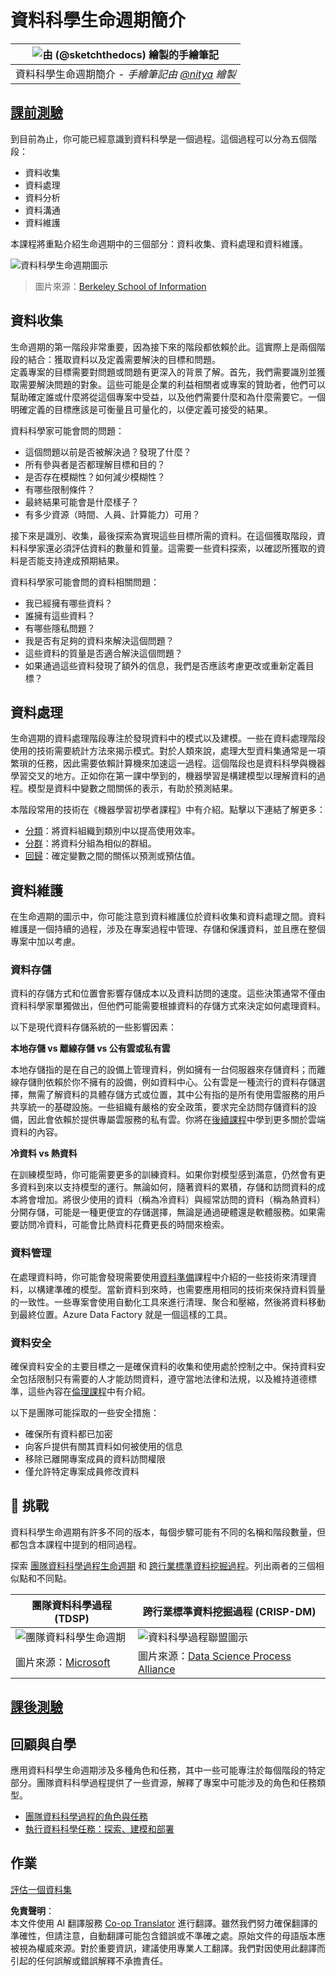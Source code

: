 <!--
CO_OP_TRANSLATOR_METADATA:
{
  "original_hash": "c368f8f2506fe56bca0f7be05c4eb71d",
  "translation_date": "2025-08-24T13:16:54+00:00",
  "source_file": "4-Data-Science-Lifecycle/14-Introduction/README.md",
  "language_code": "tw"
}
-->
# 資料科學生命週期簡介

|![ 由 [(@sketchthedocs)](https://sketchthedocs.dev) 繪製的手繪筆記 ](../../sketchnotes/14-DataScience-Lifecycle.png)|
|:---:|
| 資料科學生命週期簡介 - _手繪筆記由 [@nitya](https://twitter.com/nitya) 繪製_ |

## [課前測驗](https://red-water-0103e7a0f.azurestaticapps.net/quiz/26)

到目前為止，你可能已經意識到資料科學是一個過程。這個過程可以分為五個階段：

- 資料收集
- 資料處理
- 資料分析
- 資料溝通
- 資料維護

本課程將重點介紹生命週期中的三個部分：資料收集、資料處理和資料維護。

![資料科學生命週期圖示](../../../../4-Data-Science-Lifecycle/14-Introduction/images/data-science-lifecycle.jpg)  
> 圖片來源：[Berkeley School of Information](https://ischoolonline.berkeley.edu/data-science/what-is-data-science/)

## 資料收集

生命週期的第一階段非常重要，因為接下來的階段都依賴於此。這實際上是兩個階段的結合：獲取資料以及定義需要解決的目標和問題。  
定義專案的目標需要對問題或問題有更深入的背景了解。首先，我們需要識別並獲取需要解決問題的對象。這些可能是企業的利益相關者或專案的贊助者，他們可以幫助確定誰或什麼將從這個專案中受益，以及他們需要什麼和為什麼需要它。一個明確定義的目標應該是可衡量且可量化的，以便定義可接受的結果。

資料科學家可能會問的問題：
- 這個問題以前是否被解決過？發現了什麼？
- 所有參與者是否都理解目標和目的？
- 是否存在模糊性？如何減少模糊性？
- 有哪些限制條件？
- 最終結果可能會是什麼樣子？
- 有多少資源（時間、人員、計算能力）可用？

接下來是識別、收集，最後探索為實現這些目標所需的資料。在這個獲取階段，資料科學家還必須評估資料的數量和質量。這需要一些資料探索，以確認所獲取的資料是否能支持達成預期結果。

資料科學家可能會問的資料相關問題：
- 我已經擁有哪些資料？
- 誰擁有這些資料？
- 有哪些隱私問題？
- 我是否有足夠的資料來解決這個問題？
- 這些資料的質量是否適合解決這個問題？
- 如果通過這些資料發現了額外的信息，我們是否應該考慮更改或重新定義目標？

## 資料處理

生命週期的資料處理階段專注於發現資料中的模式以及建模。一些在資料處理階段使用的技術需要統計方法來揭示模式。對於人類來說，處理大型資料集通常是一項繁瑣的任務，因此需要依賴計算機來加速這一過程。這個階段也是資料科學與機器學習交叉的地方。正如你在第一課中學到的，機器學習是構建模型以理解資料的過程。模型是資料中變數之間關係的表示，有助於預測結果。

本階段常用的技術在《機器學習初學者課程》中有介紹。點擊以下連結了解更多：

- [分類](https://github.com/microsoft/ML-For-Beginners/tree/main/4-Classification)：將資料組織到類別中以提高使用效率。
- [分群](https://github.com/microsoft/ML-For-Beginners/tree/main/5-Clustering)：將資料分組為相似的群組。
- [回歸](https://github.com/microsoft/ML-For-Beginners/tree/main/2-Regression)：確定變數之間的關係以預測或預估值。

## 資料維護

在生命週期的圖示中，你可能注意到資料維護位於資料收集和資料處理之間。資料維護是一個持續的過程，涉及在專案過程中管理、存儲和保護資料，並且應在整個專案中加以考慮。

### 資料存儲

資料的存儲方式和位置會影響存儲成本以及資料訪問的速度。這些決策通常不僅由資料科學家單獨做出，但他們可能需要根據資料的存儲方式來決定如何處理資料。

以下是現代資料存儲系統的一些影響因素：

**本地存儲 vs 離線存儲 vs 公有雲或私有雲**

本地存儲指的是在自己的設備上管理資料，例如擁有一台伺服器來存儲資料；而離線存儲則依賴於你不擁有的設備，例如資料中心。公有雲是一種流行的資料存儲選擇，無需了解資料的具體存儲方式或位置，其中公有指的是所有使用雲服務的用戶共享統一的基礎設施。一些組織有嚴格的安全政策，要求完全訪問存儲資料的設備，因此會依賴於提供專屬雲服務的私有雲。你將在[後續課程](https://github.com/microsoft/Data-Science-For-Beginners/tree/main/5-Data-Science-In-Cloud)中學到更多關於雲端資料的內容。

**冷資料 vs 熱資料**

在訓練模型時，你可能需要更多的訓練資料。如果你對模型感到滿意，仍然會有更多資料到來以支持模型的運行。無論如何，隨著資料的累積，存儲和訪問資料的成本將會增加。將很少使用的資料（稱為冷資料）與經常訪問的資料（稱為熱資料）分開存儲，可能是一種更便宜的存儲選擇，無論是通過硬體還是軟體服務。如果需要訪問冷資料，可能會比熱資料花費更長的時間來檢索。

### 資料管理

在處理資料時，你可能會發現需要使用[資料準備](https://github.com/microsoft/Data-Science-For-Beginners/tree/main/2-Working-With-Data/08-data-preparation)課程中介紹的一些技術來清理資料，以構建準確的模型。當新資料到來時，也需要應用相同的技術來保持資料質量的一致性。一些專案會使用自動化工具來進行清理、聚合和壓縮，然後將資料移動到最終位置。Azure Data Factory 就是一個這樣的工具。

### 資料安全

確保資料安全的主要目標之一是確保資料的收集和使用處於控制之中。保持資料安全包括限制只有需要的人才能訪問資料，遵守當地法律和法規，以及維持道德標準，這些內容在[倫理課程](https://github.com/microsoft/Data-Science-For-Beginners/tree/main/1-Introduction/02-ethics)中有介紹。

以下是團隊可能採取的一些安全措施：
- 確保所有資料都已加密
- 向客戶提供有關其資料如何被使用的信息
- 移除已離開專案成員的資料訪問權限
- 僅允許特定專案成員修改資料

## 🚀 挑戰

資料科學生命週期有許多不同的版本，每個步驟可能有不同的名稱和階段數量，但都包含本課程中提到的相同過程。

探索 [團隊資料科學過程生命週期](https://docs.microsoft.com/en-us/azure/architecture/data-science-process/lifecycle) 和 [跨行業標準資料挖掘過程](https://www.datascience-pm.com/crisp-dm-2/)。列出兩者的三個相似點和不同點。

|團隊資料科學過程 (TDSP)|跨行業標準資料挖掘過程 (CRISP-DM)|
|--|--|
|![團隊資料科學生命週期](../../../../4-Data-Science-Lifecycle/14-Introduction/images/tdsp-lifecycle2.png) | ![資料科學過程聯盟圖示](../../../../4-Data-Science-Lifecycle/14-Introduction/images/CRISP-DM.png) |
| 圖片來源：[Microsoft](https://docs.microsoft.comazure/architecture/data-science-process/lifecycle) | 圖片來源：[Data Science Process Alliance](https://www.datascience-pm.com/crisp-dm-2/) |

## [課後測驗](https://red-water-0103e7a0f.azurestaticapps.net/quiz/27)

## 回顧與自學

應用資料科學生命週期涉及多種角色和任務，其中一些可能專注於每個階段的特定部分。團隊資料科學過程提供了一些資源，解釋了專案中可能涉及的角色和任務類型。

* [團隊資料科學過程的角色與任務](https://docs.microsoft.com/en-us/azure/architecture/data-science-process/roles-tasks)  
* [執行資料科學任務：探索、建模和部署](https://docs.microsoft.com/en-us/azure/architecture/data-science-process/execute-data-science-tasks)

## 作業

[評估一個資料集](assignment.md)

**免責聲明**：  
本文件使用 AI 翻譯服務 [Co-op Translator](https://github.com/Azure/co-op-translator) 進行翻譯。雖然我們努力確保翻譯的準確性，但請注意，自動翻譯可能包含錯誤或不準確之處。原始文件的母語版本應被視為權威來源。對於重要資訊，建議使用專業人工翻譯。我們對因使用此翻譯而引起的任何誤解或錯誤解釋不承擔責任。